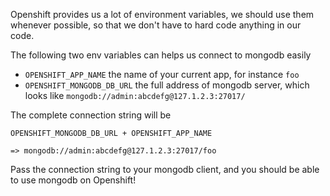 Openshift provides us a lot of environment variables, we should use them whenever possible, so that we don't have to hard code anything in our code.

The following two env variables can helps us connect to mongodb easily

- `OPENSHIFT_APP_NAME` the name of your current app, for instance `foo`
- `OPENSHIFT_MONGODB_DB_URL` the full address of mongodb server, which looks like `mongodb://admin:abcdefg@127.1.2.3:27017/`

The complete connection string will be

```
OPENSHIFT_MONGODB_DB_URL + OPENSHIFT_APP_NAME

=> mongodb://admin:abcdefg@127.1.2.3:27017/foo
```

Pass the connection string to your mongodb client, and you should be able to use mongodb on Openshift!
